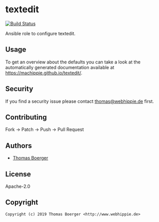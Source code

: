 # textedit

[![Build Status](https://cloud.drone.io/api/badges/machippie/textedit/status.svg)](https://cloud.drone.io/machippie/textedit)

Ansible role to configure textedit.

## Usage

To get an overview about the defaults you can take a look at the automatically generated documentation available at https://machippie.github.io/textedit/.

## Security

If you find a security issue please contact thomas@webhippie.de first.


## Contributing

Fork -> Patch -> Push -> Pull Request


## Authors

* [Thomas Boerger](https://github.com/tboerger)


## License

Apache-2.0


## Copyright

```
Copyright (c) 2019 Thomas Boerger <http://www.webhippie.de>
```

